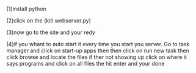 (1)install python

(2)click on the (kiti webserver.py)

(3)now go to the site and your redy

(4)if you whant to auto start it every time you start you server. Go to task manager and click on start-up apps then then click on run new task then click browse and locate the files if ther not showing up click on where it says programs and click on all files the hit enter and your done
